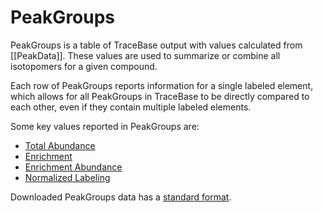 # PeakGroups

PeakGroups is a table of TraceBase output with values calculated from
[[PeakData]].  These values are used to summarize or combine all isotopomers
for a given compound.

Each row of PeakGroups reports information for a single labeled element, which
allows for all PeakGroups in TraceBase to be directly compared to each other,
even if they contain multiple labeled elements.

Some key values reported in PeakGroups are:

- [Total Abundance](../Values/Total%20Abundance.md)
- [Enrichment](../Values/Enrichment.md)
- [Enrichment Abundance](../Values/Enrichment%20Abundance.md)
- [Normalized Labeling](../Values/Normalized%20Labeling.md)

Downloaded PeakGroups data has a [standard format](Downloaded%20Data%20Formats.md).
